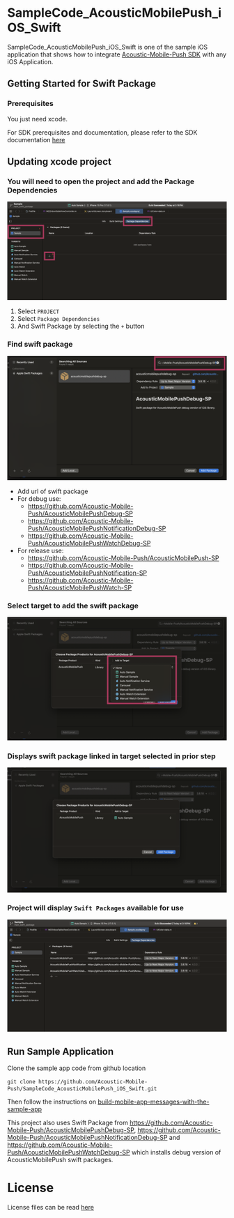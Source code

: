 # SampleCode_AcousticMobilePush_iOS_Swift

SampleCode_AcousticMobilePush_iOS_Swift is one of the sample iOS application that shows how to integrate [Acoustic-Mobile-Push SDK](https://github.com/Acoustic-Mobile-Push/iOS) with any iOS Application.

## Getting Started for Swift Package

### Prerequisites

You just need xcode.

For SDK prerequisites and documentation, please refer to the SDK documentation [here](https://developer.goacoustic.com/acoustic-campaign/docs/add-the-ios-sdk-to-your-app)

## Updating xcode project

### You will need to open the project and add the Package Dependencies
![](https://github.com/Acoustic-Mobile-Push/SampleCode_AcousticMobilePush_iOS_Swift/blob/main_swift_package/readMeImages/xcode_package_dependencies.png?raw=true)

1. Select `PROJECT`
2. Select `Package Dependencies`
3. And Swift Package by selecting the `+` button

### Find swift package
![](https://github.com/Acoustic-Mobile-Push/SampleCode_AcousticMobilePush_iOS_Swift/blob/main_swift_package/readMeImages/xcode_swift_packages_from_github.png?raw=true)

- Add url of swift package
- For debug use:
  - https://github.com/Acoustic-Mobile-Push/AcousticMobilePushDebug-SP
  - https://github.com/Acoustic-Mobile-Push/AcousticMobilePushNotificationDebug-SP
  - https://github.com/Acoustic-Mobile-Push/AcousticMobilePushWatchDebug-SP
- For release use:
  - https://github.com/Acoustic-Mobile-Push/AcousticMobilePush-SP
  - https://github.com/Acoustic-Mobile-Push/AcousticMobilePushNotification-SP
  - https://github.com/Acoustic-Mobile-Push/AcousticMobilePushWatch-SP 

### Select target to add the swift package
![](https://github.com/Acoustic-Mobile-Push/SampleCode_AcousticMobilePush_iOS_Swift/blob/main_swift_package/readMeImages/xcode_swift_packages_select_target.png?raw=true)

### Displays swift package linked in target selected in prior step
![](https://github.com/Acoustic-Mobile-Push/SampleCode_AcousticMobilePush_iOS_Swift/blob/main_swift_package/readMeImages/xcode_swift_packages_add_to_target.png?raw=true)

### Project will display `Swift Packages` available for use
![](https://github.com/Acoustic-Mobile-Push/SampleCode_AcousticMobilePush_iOS_Swift/blob/main_swift_package/readMeImages/xcode_swift_packages_add_to_project.png?raw=true)

## Run Sample Application

Clone the sample app code from github location

```
git clone https://github.com/Acoustic-Mobile-Push/SampleCode_AcousticMobilePush_iOS_Swift.git
```

Then follow the instructions on [build-mobile-app-messages-with-the-sample-app](https://developer.goacoustic.com/acoustic-campaign/docs/build-mobile-app-messages-with-the-sample-app)

This project also uses Swift Package from https://github.com/Acoustic-Mobile-Push/AcousticMobilePushDebug-SP, https://github.com/Acoustic-Mobile-Push/AcousticMobilePushNotificationDebug-SP and https://github.com/Acoustic-Mobile-Push/AcousticMobilePushWatchDebug-SP which installs debug version of AcousticMobilePush swift packages.

# License

License files can be read [here](https://github.com/acoustic-analytics/Tealeaf/tree/master/Licenses)
